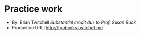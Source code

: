 # Practice work
+ By: Brian Twitchell *Substantial credit due to Prof. Susan Buck*
+ Production URL: <http://foobooks.twitchell.me>